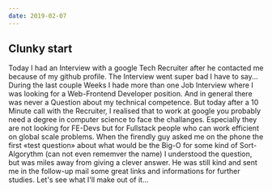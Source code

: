 ```yaml
---
date: 2019-02-07
---
```



## Clunky start
Today I had an Interview with a google Tech Recruiter after he contacted me because of my github profile. The Interview went super bad I have to say... During the last couple Weeks I hade more than one Job Interview where I was looking for a Web-Frontend Developer position. And in general there was never a Question about my technical competence. But today after a 10 Minute call with the Recruiter, I realised that to work at google you probably need a degree in computer science to face the challanges. Especially they are not looking for FE-Devs but for Fullstack people who can work efficient on global scale problems. 
When the firendly guy asked me on the phone the first «test question» about what would be the Big-O for some kind of Sort-Algorythm (can not even rememver the name) I understood the question, but was miles away from giving a clever answer. He was still kind and sent me in the follow-up mail some great links and informations for further studies. Let's see what I'll make out of it...
